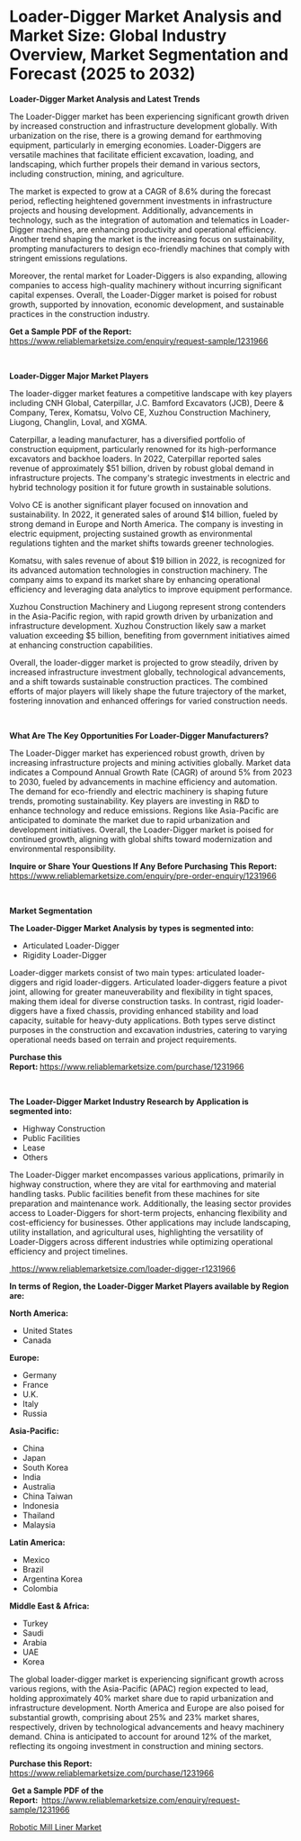 <p><h1>Loader-Digger Market Analysis and Market Size: Global Industry Overview, Market Segmentation and Forecast (2025 to 2032)</h1></p><p><strong>Loader-Digger Market Analysis and Latest Trends</strong></p>
<p><p>The Loader-Digger market has been experiencing significant growth driven by increased construction and infrastructure development globally. With urbanization on the rise, there is a growing demand for earthmoving equipment, particularly in emerging economies. Loader-Diggers are versatile machines that facilitate efficient excavation, loading, and landscaping, which further propels their demand in various sectors, including construction, mining, and agriculture.</p><p>The market is expected to grow at a CAGR of 8.6% during the forecast period, reflecting heightened government investments in infrastructure projects and housing development. Additionally, advancements in technology, such as the integration of automation and telematics in Loader-Digger machines, are enhancing productivity and operational efficiency. Another trend shaping the market is the increasing focus on sustainability, prompting manufacturers to design eco-friendly machines that comply with stringent emissions regulations.</p><p>Moreover, the rental market for Loader-Diggers is also expanding, allowing companies to access high-quality machinery without incurring significant capital expenses. Overall, the Loader-Digger market is poised for robust growth, supported by innovation, economic development, and sustainable practices in the construction industry.</p></p>
<p><strong>Get a Sample PDF of the Report:&nbsp;</strong> <a href="https://www.reliablemarketsize.com/enquiry/request-sample/1231966?utm_campaign=3530&utm_medium=2&utm_source=Github&utm_content=ia&utm_term=11042025&utm_id=loader-digger">https://www.reliablemarketsize.com/enquiry/request-sample/1231966</a></p>
<p>&nbsp;</p>
<p><strong>Loader-Digger Major Market Players</strong></p>
<p><p>The loader-digger market features a competitive landscape with key players including CNH Global, Caterpillar, J.C. Bamford Excavators (JCB), Deere & Company, Terex, Komatsu, Volvo CE, Xuzhou Construction Machinery, Liugong, Changlin, Loval, and XGMA. </p><p>Caterpillar, a leading manufacturer, has a diversified portfolio of construction equipment, particularly renowned for its high-performance excavators and backhoe loaders. In 2022, Caterpillar reported sales revenue of approximately $51 billion, driven by robust global demand in infrastructure projects. The company's strategic investments in electric and hybrid technology position it for future growth in sustainable solutions.</p><p>Volvo CE is another significant player focused on innovation and sustainability. In 2022, it generated sales of around $14 billion, fueled by strong demand in Europe and North America. The company is investing in electric equipment, projecting sustained growth as environmental regulations tighten and the market shifts towards greener technologies.</p><p>Komatsu, with sales revenue of about $19 billion in 2022, is recognized for its advanced automation technologies in construction machinery. The company aims to expand its market share by enhancing operational efficiency and leveraging data analytics to improve equipment performance.</p><p>Xuzhou Construction Machinery and Liugong represent strong contenders in the Asia-Pacific region, with rapid growth driven by urbanization and infrastructure development. Xuzhou Construction likely saw a market valuation exceeding $5 billion, benefiting from government initiatives aimed at enhancing construction capabilities.</p><p>Overall, the loader-digger market is projected to grow steadily, driven by increased infrastructure investment globally, technological advancements, and a shift towards sustainable construction practices. The combined efforts of major players will likely shape the future trajectory of the market, fostering innovation and enhanced offerings for varied construction needs.</p></p>
<p>&nbsp;</p>
<p><strong>What Are The Key Opportunities For Loader-Digger Manufacturers?</strong></p>
<p><p>The Loader-Digger market has experienced robust growth, driven by increasing infrastructure projects and mining activities globally. Market data indicates a Compound Annual Growth Rate (CAGR) of around 5% from 2023 to 2030, fueled by advancements in machine efficiency and automation. The demand for eco-friendly and electric machinery is shaping future trends, promoting sustainability. Key players are investing in R&D to enhance technology and reduce emissions. Regions like Asia-Pacific are anticipated to dominate the market due to rapid urbanization and development initiatives. Overall, the Loader-Digger market is poised for continued growth, aligning with global shifts toward modernization and environmental responsibility.</p></p>
<p><strong>Inquire or Share Your Questions If Any Before Purchasing This Report:</strong> <a href="https://www.reliablemarketsize.com/enquiry/pre-order-enquiry/1231966?utm_campaign=3530&utm_medium=2&utm_source=Github&utm_content=ia&utm_term=11042025&utm_id=loader-digger">https://www.reliablemarketsize.com/enquiry/pre-order-enquiry/1231966</a></p>
<p>&nbsp;</p>
<p><strong>Market Segmentation</strong></p>
<p><strong>The Loader-Digger Market Analysis by types is segmented into:</strong></p>
<p><ul><li>Articulated Loader-Digger</li><li>Rigidity Loader-Digger</li></ul></p>
<p><p>Loader-digger markets consist of two main types: articulated loader-diggers and rigid loader-diggers. Articulated loader-diggers feature a pivot joint, allowing for greater maneuverability and flexibility in tight spaces, making them ideal for diverse construction tasks. In contrast, rigid loader-diggers have a fixed chassis, providing enhanced stability and load capacity, suitable for heavy-duty applications. Both types serve distinct purposes in the construction and excavation industries, catering to varying operational needs based on terrain and project requirements.</p></p>
<p><strong>Purchase this Report:&nbsp;</strong><a href="https://www.reliablemarketsize.com/purchase/1231966?utm_campaign=3530&utm_medium=2&utm_source=Github&utm_content=ia&utm_term=11042025&utm_id=loader-digger">https://www.reliablemarketsize.com/purchase/1231966</a></p>
<p>&nbsp;</p>
<p><strong>The Loader-Digger Market Industry Research by Application is segmented into:</strong></p>
<p><ul><li>Highway Construction</li><li>Public Facilities</li><li>Lease</li><li>Others</li></ul></p>
<p><p>The Loader-Digger market encompasses various applications, primarily in highway construction, where they are vital for earthmoving and material handling tasks. Public facilities benefit from these machines for site preparation and maintenance work. Additionally, the leasing sector provides access to Loader-Diggers for short-term projects, enhancing flexibility and cost-efficiency for businesses. Other applications may include landscaping, utility installation, and agricultural uses, highlighting the versatility of Loader-Diggers across different industries while optimizing operational efficiency and project timelines.</p></p>
<p><a href="https://www.reliablemarketsize.com/loader-digger-r1231966?utm_campaign=3530&utm_medium=2&utm_source=Github&utm_content=ia&utm_term=11042025&utm_id=loader-digger">&nbsp;https://www.reliablemarketsize.com/loader-digger-r1231966</a></p>
<p><strong>In terms of Region, the Loader-Digger Market Players available by Region are:</strong></p>
<p>
    <p> <strong> North America: </strong>
        <ul>
            <li>United States</li>
            <li>Canada</li>
        </ul>
        </p> 
    <p> <strong> Europe: </strong>
        <ul>
            <li>Germany</li>
            <li>France</li>
            <li>U.K.</li>
            <li>Italy</li>
            <li>Russia</li>
        </ul>
        </p> 
    <p> <strong> Asia-Pacific: </strong>
        <ul>
            <li>China</li>
            <li>Japan</li>
            <li>South Korea</li>
            <li>India</li>
            <li>Australia</li>
            <li>China Taiwan</li>
            <li>Indonesia</li>
            <li>Thailand</li>
            <li>Malaysia</li>
        </ul>
        </p> 
    <p> <strong> Latin America: </strong>
        <ul>
            <li>Mexico</li>
            <li>Brazil</li>
            <li>Argentina Korea</li>
            <li>Colombia</li>
        </ul>
        </p> 
    <p> <strong> Middle East & Africa: </strong>
        <ul>
            <li>Turkey</li>
            <li>Saudi</li>
            <li>Arabia</li>
            <li>UAE</li>
            <li>Korea</li>
        </ul>
    </p>
    </p>
<p><p>The global loader-digger market is experiencing significant growth across various regions, with the Asia-Pacific (APAC) region expected to lead, holding approximately 40% market share due to rapid urbanization and infrastructure development. North America and Europe are also poised for substantial growth, comprising about 25% and 23% market shares, respectively, driven by technological advancements and heavy machinery demand. China is anticipated to account for around 12% of the market, reflecting its ongoing investment in construction and mining sectors.</p></p>
<p><strong>Purchase this Report: </strong><a href="https://www.reliablemarketsize.com/purchase/1231966?utm_campaign=3530&utm_medium=2&utm_source=Github&utm_content=ia&utm_term=11042025&utm_id=loader-digger">https://www.reliablemarketsize.com/purchase/1231966</a></p>
<p>&nbsp;<strong>Get a Sample PDF of the Report:&nbsp;&nbsp;</strong><a href="https://www.reliablemarketsize.com/enquiry/request-sample/1231966?utm_campaign=3530&utm_medium=2&utm_source=Github&utm_content=ia&utm_term=11042025&utm_id=loader-digger">https://www.reliablemarketsize.com/enquiry/request-sample/1231966</a></p>
<p><strong></strong></p>
<p><p><a href="https://github.com/elceryaneik/Market-Research-Report-List-1/blob/main/robotic-mill-liner-market.md?utm_campaign=3530&utm_medium=2&utm_source=Github&utm_content=ia&utm_term=11042025&utm_id=loader-digger">Robotic Mill Liner Market</a></p></p>